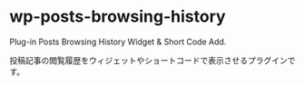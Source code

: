 # wp-posts-browsing-history
Plug-in Posts Browsing History Widget & Short Code Add.

投稿記事の閲覧履歴をウィジェットやショートコードで表示させるプラグインです。
